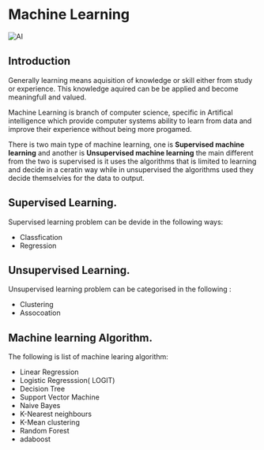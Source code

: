 # Machine Learning

![AI](images/ml.png)

## Introduction

Generally learning means aquisition of knowledge or skill either from study or experience. This knowledge aquired can be be applied and become meaningfull and valued.

Machine Learning is branch of computer science, specific in Artifical intelligence which provide computer systems ability to learn from data and improve their experience without being more progamed.

There is two main type of machine learning, one is **Supervised machine learning** and another is **Unsupervised machine learning** the main different from the two is supervised is it uses the algorithms that is limited to learning and decide in a ceratin way while in unsupervised the algorithms used they decide themselvies for the data to output.

## Supervised Learning.

Supervised learning problem can be devide in the following ways:

- Classfication
- Regression

## Unsupervised Learning.

Unsupervised learning problem can be categorised in the following :

- Clustering
- Assocoation

## Machine learning Algorithm.

The following is list of machine learing algorithm:

- Linear Regression
- Logistic Regresssion( LOGIT)
- Decision Tree
-  Support Vector Machine
-  Naive Bayes
-  K-Nearest neighbours
-  K-Mean clustering
-  Random Forest
-  adaboost
